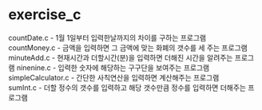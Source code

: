 # exercise_c

countDate.c - 1월 1일부터 입력한날까지의 차이를 구하는 프로그램   
countMoney.c - 금액을 입력하면 그 금액에 맞는 화폐의 갯수를 세 주는 프로그램  
minuteAdd.c - 현재시간과 더할시간(분)을 입력하면 더해진 시간을 알려주는 프로그램
ninenine.c - 입력한 숫자에 해당하는 구구단을 보여주는 프로그램  
simpleCalculator.c - 간단한 사칙연산을 입력하면 계산해주는 프로그램  
sumInt.c - 더할 정수의 갯수를 입력하고 해당 갯수만큼 정수를 입력하면 더해주는 프로그램  
